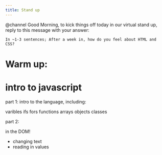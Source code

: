 ```yaml
---
title: Stand up
---
```


@channel Good Morning, to kick things off today in our virtual stand up, reply to this message with your answer:

```
In ~1-3 sentences; After a week in, how do you feel about HTML and CSS?
```

# Warm up:

# intro to javascript

part 1:
intro to the language, including:

varibles
ifs
fors
functions
arrays
objects
classes

part 2:

in the DOM!

- changing text
- reading in values
